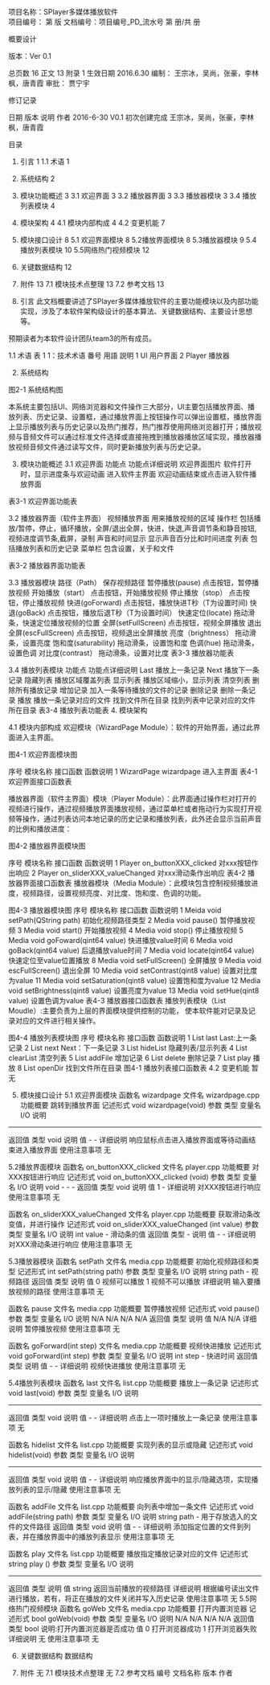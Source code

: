 项目名称：SPlayer多媒体播放软件                                             
项目编号：                                                        第  版
文档编号：项目编号_PD_流水号                            第  册/共  册






概要设计

版本：Ver 0.1














总页数 16  正文  13  附录  1   生效日期    2016.6.30
编制： 王宗冰，吴尚，张豪，李林枫，唐青霞   审批： 贾宁宇
 
修订记录

日期  版本  说明  作者
2016-6-30   V0.1    初次创建完成  王宗冰，吴尚，张豪，李林枫，唐青霞
            
            



 
目录
1.  引言  1
1.1 术语  1
2.  系统结构    2
3.  模块功能概述  3
3.1 欢迎界面    3
3.2 播放器界面   3
3.3 播放器模块   3
3.4 播放列表模块  4
4.  模块架构    4
4.1 模块内部构成  4
4.2 变更机能    7
5.  模块接口设计  8
5.1 欢迎界面模块  8
5.2播放界面模块   8
5.3播放器模块    9
5.4播放列表模块   10
5.5网络热门视频模块 12
6.  关键数据结构  12
7.  附件  13
7.1 模块技术点整理 13
7.2 参考文档    13
 
1.  引言
此文档概要讲述了SPlayer多媒体播放软件的主要功能模块以及内部功能实现，涉及了本软件架构级设计的基本算法、关键数据结构、主要设计思想等。

预期读者为本软件设计团队team3的所有成员。


1.1 术语
表 1 1：技术术语
番号  用語  説明
1   UI  用户界面
2   Player  播放器
        
        
 
2.  系统结构
 

图2-1 系统结构图


本系统主要包括UI、网络浏览器和文件操作三大部分，UI主要包括播放界面、播放列表、历史记录、设置框，通过播放界面上按钮操作可以弹出设置框，播放界面上显示播放列表与历史记录以及热门推荐，热门推荐使用网络浏览器打开；播放视频与音频文件可以通过标准文件选择或直接拖拽到播放器播放区域实现，播放器播放视频音频文件通过读写文件，同时更新播放列表与历史记录。








3.  模块功能概述
3.1 欢迎界面
功能点 功能点详细说明
欢迎界面图片  软件打开时，显示进度条与欢迎动画
进入软件主界面 欢迎动画结束或点击进入软件播放界面





表3-1 欢迎界面功能表

3.2 播放器界面（软件主界面）
视频播放界面  用来播放视频的区域
操作栏 包括播放/暂停，停止，循环播放，全屏/退出全屏，快进，快退,声音调节条和静音按钮,视频进度调节条,截屏，录制
声音和时间显示 显示声音百分比和时间进度
列表  包括播放列表和历史记录
菜单栏 包含设置，关于和文件








表3-2 播放器界面功能表

3.3 播放器模块
路径（Path）    保存视频路径
暂停播放(pause) 点击按钮，暂停播放视频
开始播放（start） 点击按钮，开始播放视频
停止播放（stop）  点击按钮，停止播放视频
快进(goForward)   点击按钮，播放快进T秒（T为设置时间)
快退(goBack)  点击按钮，播放后退T秒（T为设置时间）
快速定位(locate)    拖动滑条，快速定位播放视频的位置
全屏(setFullScreen)   点击按钮，视频全屏播放
退出全屏(escFullScreen)     点击按钮，视频退出全屏播放
亮度（brightness）  拖动滑条，设置亮度
饱和度(saturability)   拖动滑条，设置饱和度
色调(hue) 拖动滑条，设置色调
对比度(contrast）   拖动滑条，设置对比度
表3-3 播放器功能表

3.4 播放列表模块
功能点 功能点详细说明
Last    播放上一条记录
Next    播放下一条记录
隐藏列表    播放区域覆盖列表
显示列表    播放区域缩小，显示列表
清空列表    删除所有播放记录
增加记录    加入一条等待播放的文件的记录
删除记录    删除一条记录
播放  播放一条记录对应的文件
找到文件所在目录    找到列表中记录对应的文件所在目录
表3-4 播放列表功能表
4.  模块架构

4.1 模块内部构成
欢迎模块（WizardPage Module）：软件的开始界面，通过此界面进入主界面。
 
图4-1 欢迎界面模块图


序号  模块名称    接口函数    函数说明
1   WizardPage  wizardpage  进入主界面
表4-1 欢迎界面接口函数表

播放器界面（软件主界面）模块（Player Module）：此界面通过操作栏对打开的视频进行操作，通过视频播放界面播放视频，通过菜单栏或者拖动行为实现打开视频等操作，通过列表访问本地记录的历史记录和播放列表，此外还会显示当前声音的比例和播放进度：
 
图4-2 播放器界面模块图

序号  模块名称    接口函数    函数说明
1   Player  on_buttonXXX_clicked    对xxx按钮作出响应
2   Player  on_sliderXXX_valueChanged   对xxx滑动条作出响应
表4-2 播放器界面接口函数表
播放器模块（Media Module）：此模块包含控制视频播放进度，视频路径，设置视频亮度、对比度、饱和度、色调的功能。

 
图4-3 播放器模块图
序号  模块名称    接口函数    函数说明
1   Meida   void setPath(QString path)  初始化视频路径类型
2   Media   void pause()    暂停播放视频
3   Media   void start()    开始播放视频
4   Media   void stop() 停止播放视频
5   Media   void goFoward(qint64 value) 快进播放value时间
6   Media   void goBack(qint64 value)   后退播放value时间
7   Media   void locate(qint64 value)   快速定位至value位置播放
8   Media   void setFullScreen()    全屏播放
9   Media   void escFullScreen()    退出全屏
10  Media   void setContrast(qint8 value)   设置对比度为value
11  Media   void setSaturation(qint8 value) 设置饱和度为value
12  Media   void setBrightness(qint8 value) 设置亮度为value
13  Media   void setHue(qint8 value)    设置色调为value
表4-3 播放器接口函数表
播放列表模块（List Moudle）:主要负责为上层的界面模块提供控制的功能， 使本软件能对记录及记录对应的文件进行相关操作。
 
图4-4 播放列表模块图
序号  模块名称    接口函数    函数说明
1   List    last    Last:上一条记录
2   List    next    Next：下一条记录
3   List    hideList    隐藏列表/显示列表
4   List    clearList   清空列表
5   List    addFile 增加记录
6   List    delete  删除记录
7   List    play    播放
8   List    openDir 找到文件所在目录
图4-1 播放列表接口函数表
4.2 变更机能
暂无
  
5.  模块接口设计
5.1 欢迎界面模块
函数名
wizardpage
文件名  wizardpage.cpp
功能概要    跳转到播放界面
记述形式    void wizardpage(void)
参数
类型  变量名 I/O 说明
-   -   -   -
返回值 类型  void    说明
    值   -   -
详细说明
 响应鼠标点击进入播放界面或等待动画结束进入播放界面
使用注意事项
无

5.2播放界面模块
函数名
on_buttonXXX_clicked
文件名 player.cpp
功能概要    对XXX按钮进行响应
记述形式    void on_buttonXXX_clicked (void)
参数
类型  变量名 I/O 说明
void    -   -   -
返回值 类型  void    说明
    值   1   -
详细说明
对XXX按钮进行响应
使用注意事项
无

函数名
on_sliderXXX_valueChanged
文件名 player.cpp
功能概要    获取滑动条改变值，并进行操作
记述形式    void on_sliderXXX_valueChanged (int value)
参数
类型  变量名 I/O 说明
int value   -   滑动条的值
返回值 类型  -   说明
    值   -   -
详细说明
对XXX滑动条进行响应
使用注意事项
无

5.3播放器模块
函数名
setPath
文件名 media.cpp
功能概要    初始化视频路径和类型
记述形式    int setPath(string path)
参数
类型  变量名 I/O 说明
string  path    -   视频路径
返回值 类型      说明
    值   0   视频可以播放
        1   视频不可以播放
详细说明
输入要播放视频的路径
使用注意事项
无





函数名
pause
文件名 media.cpp
功能概要    暂停播放视频
记述形式    void pause()
参数
类型  变量名 I/O 说明
N/A N/A N/A N/A
返回值 类型      说明
    值   N/A N/A
详细说明
暂停播放视频
使用注意事项
无

函数名
goForward(int step)
文件名 media.cpp
功能概要    视频快进播放
记述形式    void goForward(int step)
参数
类型  变量名 I/O 说明
int step    -   快进时间
返回值 类型      说明
    值   -   -
详细说明
视频快进播放
使用注意事项
无

5.4播放列表模块
函数名
last
文件名  list.cpp
功能概要    播放上一条记录
记述形式    void last(void)
参数
类型  变量名 I/O 说明
-   -   -   -
返回值 类型  void    说明
    值   -   -
详细说明
 点击上一项时播放上一条记录
使用注意事项
无

函数名
hidelist
文件名  list.cpp
功能概要    实现列表的显示或隐藏
记述形式    void hidelist(void)
参数
类型  变量名 I/O 说明
-   -   -   -
返回值 类型  void    说明
    值   -   -
详细说明
响应播放界面中的显示/隐藏选项，实现播放列表的显示/隐藏
使用注意事项
无


函数名
addFile
文件名 list.cpp
功能概要    向列表中增加一条文件
记述形式    void addFile(string path)
参数
类型  变量名 I/O 说明
string  path    -   用于存放选入的文件的文件路径
返回值 类型  void    说明
    值   -   -
详细说明
添加指定位置的文件到列表，并在播放界面中的播放列表显示
使用注意事项
无

函数名
play
文件名  list.cpp
功能概要    播放指定播放记录对应的文件
记述形式    string play ()
参数
类型  变量名 I/O 说明
-   -   -   -
返回值 类型      说明
    值   string  返回当前播放的视频路径
详细说明
根据编号读出文件进行播放，若有，将正在播放的文件关闭并写入历史记录
使用注意事项
无
5.5网络热门视频模块
函数名
goWeb
文件名 media.cpp
功能概要    打开内置浏览器
记述形式    bool goWeb(void)
参数
类型  变量名 I/O 说明
N/A N/A N/A N/A
返回值 类型  bool    说明:打开内置浏览器是否成功
    值   0   打开浏览器成功
        1   打开浏览器失败
详细说明
无
使用注意事项
无

6.  关键数据结构
数据结构
 

7.  附件
无
7.1 模块技术点整理
无
7.2 参考文档
编号  文档名称    版本  作者
            
            
            
            





